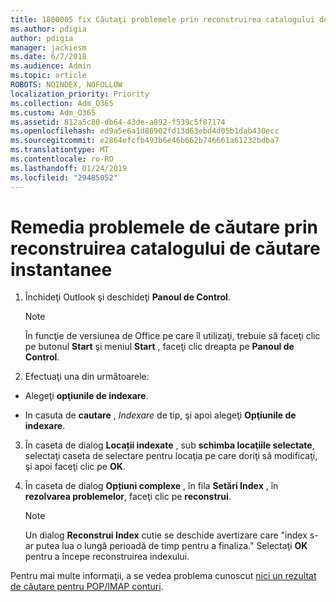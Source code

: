 ```yaml
---
title: 1800005 fix Căutaţi problemele prin reconstruirea catalogului de căutare instantanee
ms.author: pdigia
author: pdigia
manager: jackiesm
ms.date: 6/7/2018
ms.audience: Admin
ms.topic: article
ROBOTS: NOINDEX, NOFOLLOW
localization_priority: Priority
ms.collection: Adm_O365
ms.custom: Adm_O365
ms.assetid: 812a5c80-db64-43de-a892-f539c5f87174
ms.openlocfilehash: ed9a5e6a1d86902fd13d63ebd4d05b1dab430ecc
ms.sourcegitcommit: e2864efcfb493b6e46b662b746661a61232bdba7
ms.translationtype: MT
ms.contentlocale: ro-RO
ms.lasthandoff: 01/24/2019
ms.locfileid: "29485052"
---
```

# <a name="fix-search-issues-by-rebuilding-your-instant-search-catalog"></a>Remedia problemele de căutare prin reconstruirea catalogului de căutare instantanee

1. Închideţi Outlook şi deschideţi **Panoul de Control**.
    
    > [!NOTE]
    > În funcţie de versiunea de Office pe care îl utilizaţi, trebuie să faceţi clic pe butonul **Start** şi meniul **Start** , faceţi clic dreapta pe **Panoul de Control**. 
  
2. Efectuaţi una din următoarele:
    
  - Alegeţi **opţiunile de indexare**.
    
  - In casuta de **cautare** , *Indexare* de tip, şi apoi alegeţi **Opţiunile de indexare**.
    
3. În caseta de dialog **Locații indexate** , sub **schimba locaţiile selectate**, selectaţi caseta de selectare pentru locaţia pe care doriţi să modificaţi, şi apoi faceţi clic pe **OK**.
    
4. În caseta de dialog **Opțiuni complexe** , în fila **Setări Index** , în **rezolvarea problemelor**, faceţi clic pe **reconstrui**.
    
    > [!NOTE]
    > Un dialog **Reconstrui Index** cutie se deschide avertizare care "index s-ar putea lua o lungă perioadă de timp pentru a finaliza." Selectaţi **OK** pentru a începe reconstruirea indexului. 
  
Pentru mai multe informaţii, a se vedea problema cunoscut [nici un rezultat de căutare pentru POP/IMAP conturi](https://support.office.com/article/51c9d2c7-a3db-4358-afdf-50d3a9e57039.aspx).
  

